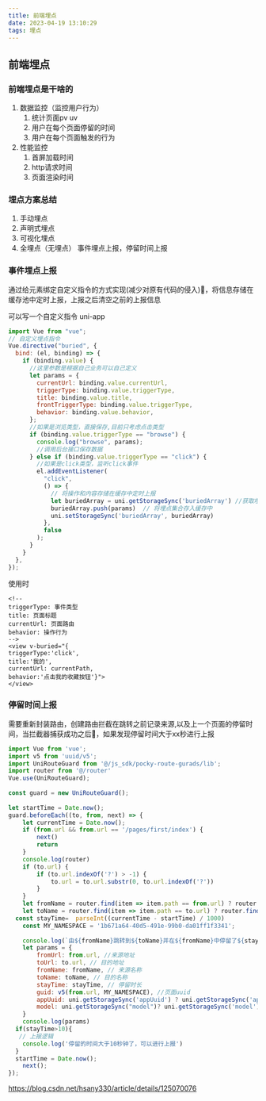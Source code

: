 ```yaml
---
title: 前端埋点
date: 2023-04-19 13:10:29
tags: 埋点
---
```


## 前端埋点

### 前端埋点是干啥的
1. 数据监控（监控用户行为）
   1. 统计页面pv uv
   2. 用户在每个页面停留的时间
   3. 用户在每个页面触发的行为
2. 性能监控
   1. 首屏加载时间
   2. http请求时间
   3. 页面渲染时间

### 埋点方案总结
1. 手动埋点
2. 声明式埋点
3. 可视化埋点
4. 全埋点（无埋点） 事件埋点上报，停留时间上报

### 事件埋点上报

通过给元素绑定自定义指令的方式实现(减少对原有代码的侵入)🍜，将信息存储在缓存池中定时上报，上报之后清空之前的上报信息

可以写一个自定义指令 uni-app
```js
import Vue from "vue";
// 自定义埋点指令
Vue.directive("buried", {
  bind: (el, binding) => {
    if (binding.value) {
      //这里参数是根据自己业务可以自己定义
      let params = {
        currentUrl: binding.value.currentUrl,
        triggerType: binding.value.triggerType,
        title: binding.value.title,
        frontTriggerType: binding.value.triggerType,
        behavior: binding.value.behavior,
      };
      //如果是浏览类型，直接保存,目前只考虑点击类型
      if (binding.value.triggerType == "browse") {
        console.log("browse", params);
        //调用后台接口保存数据
      } else if (binding.value.triggerType == "click") {
        //如果是click类型，监听click事件
        el.addEventListener(
          "click",
          () => {
            // 将操作和内容存储在缓存中定时上报
            let buriedArray = uni.getStorageSync('buriedArray') //获取埋点集合
            buriedArray.push(params)  // 将埋点集合存入缓存中
            uni.setStorageSync('buriedArray', buriedArray)
          },
          false
        );
      }
    }
  },
});
```
使用时
```vue
<!-- 
triggerType: 事件类型
title: 页面标题
currentUrl: 页面路由
behavior: 操作行为
-->
<view v-buried="{
triggerType:'click',
title:'我的',
currentUrl: currentPath,
behavior:'点击我的收藏按钮'}">
</view>
```

### 停留时间上报

需要重新封装路由，创建路由拦截在跳转之前记录来源,以及上一个页面的停留时间，当拦截器捕获成功之后🌯，如果发现停留时间大于xx秒进行上报

```js
import Vue from 'vue';
import v5 from 'uuid/v5';
import UniRouteGuard from '@/js_sdk/pocky-route-gurads/lib';
import router from '@/router'
Vue.use(UniRouteGuard);
 
const guard = new UniRouteGuard();
 
let startTime = Date.now();
guard.beforeEach((to, from, next) => {
	let currentTime = Date.now();
	if (from.url && from.url == '/pages/first/index') {
		next()
		return
	}
	console.log(router)
	if (to.url) {
		if (to.url.indexOf('?') > -1) {
			to.url = to.url.substr(0, to.url.indexOf('?'))
		}
	}
	let fromName = router.find(item => item.path == from.url) ? router.find(item => item.path == from.url).title : '未知'
	let toName = router.find(item => item.path == to.url) ? router.find(item => item.path == to.url).title : '未知'
  const stayTime=  parseInt((currentTime - startTime) / 1000)
	const MY_NAMESPACE = '1b671a64-40d5-491e-99b0-da01ff1f3341';
 
	console.log(`由${fromName}跳转到${toName}并在${fromName}中停留了${stayTime}秒钟`);
	let params = {
		fromUrl: from.url, //来源地址
		toUrl: to.url, // 目的地址
		fromName: fromName, // 来源名称
		toName: toName, // 目的名称
		stayTime: stayTime, // 停留时长
		guid: v5(from.url, MY_NAMESPACE), //页面uuid
		appUuid: uni.getStorageSync('appUuid') ? uni.getStorageSync('appUuid') : '', // app唯一标识
		model: uni.getStorageSync("model")? uni.getStorageSync('model') : '', // 手机型号
	}
	console.log(params)
  if(stayTime>10){
   // 上报逻辑
    console.log('停留的时间大于10秒钟了，可以进行上报')
  }
  startTime = Date.now();
	next();
});
```


https://blog.csdn.net/hsany330/article/details/125070076